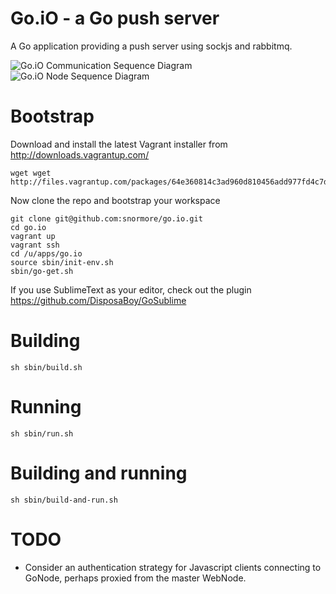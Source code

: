 Go.iO - a Go push server
=====

A Go application providing a push server using sockjs and rabbitmq.

![Go.iO Communication Sequence Diagram](https://raw.github.com/snormore/go.io/master/resource/communication-sequence.png)
![Go.iO Node Sequence Diagram](https://raw.github.com/snormore/go.io/master/resource/gonode-sequence.png)

Bootstrap
=========

Download and install the latest Vagrant installer from http://downloads.vagrantup.com/
```
wget wget http://files.vagrantup.com/packages/64e360814c3ad960d810456add977fd4c7d47ce6/Vagrant.dmg
```
Now clone the repo and bootstrap your workspace
```
git clone git@github.com:snormore/go.io.git
cd go.io
vagrant up
vagrant ssh
cd /u/apps/go.io
source sbin/init-env.sh
sbin/go-get.sh
```

If you use SublimeText as your editor, check out the plugin https://github.com/DisposaBoy/GoSublime

Building
========
```
sh sbin/build.sh
```

Running
=======
```
sh sbin/run.sh
```

Building and running
====================
```
sh sbin/build-and-run.sh
```

TODO
====
- Consider an authentication strategy for Javascript clients connecting to GoNode, perhaps proxied from the master WebNode.
